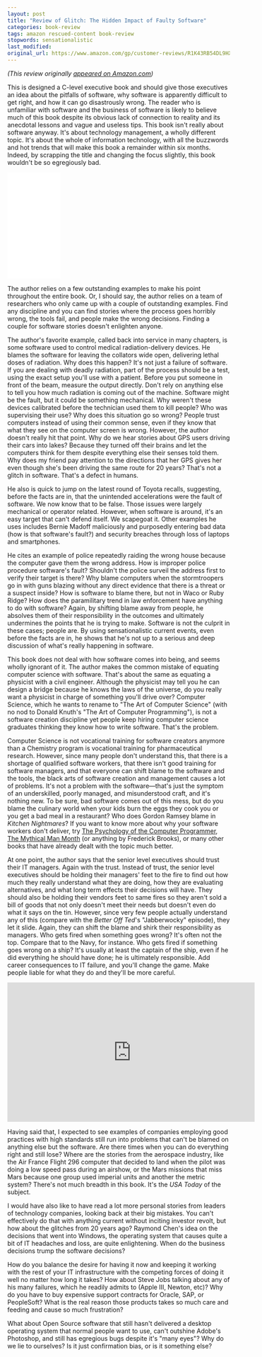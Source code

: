 ```yaml
---
layout: post
title: "Review of Glitch: The Hidden Impact of Faulty Software"
categories: book-review
tags: amazon rescued-content book-review
stopwords: sensationalistic
last_modified:
original_url: https://www.amazon.com/gp/customer-reviews/R1K43RB54DL9HX
---
```


*(This review originally [appeared on Amazon.com](https://www.amazon.com/gp/customer-reviews/R1K43RB54DL9HX))*

This is designed a C-level executive book and should give those executives an idea about the pitfalls of software, why software is apparently difficult to get right, and how it can go disastrously wrong. The reader who is unfamiliar with software and the business of software is likely to believe much of this book despite its obvious lack of connection to reality and its anecdotal lessons and vague and useless tips. This book isn't really about software anyway. It's about technology management, a wholly different topic. It's about the whole of information technology, with all the buzzwords and hot trends that will make this book a remainder within six months. Indeed, by scrapping the title and changing the focus slightly, this book wouldn't be so egregiously bad.

<div align="amazon">
<iframe style="width:120px;height:240px;" marginwidth="0" marginheight="0" scrolling="no" frameborder="0" src="//ws-na.amazon-adsystem.com/widgets/q?ServiceVersion=20070822&OneJS=1&Operation=GetAdHtml&MarketPlace=US&source=ac&ref=qf_sp_asin_til&ad_type=product_link&tracking_id=hashbang09-20&marketplace=amazon&region=US&placement=B003WJRW5W&asins=B003WJRW5W&linkId=ca837620a1e6f67ff8779d9d0f9325db&show_border=false&link_opens_in_new_window=false&price_color=333333&title_color=0066c0&bg_color=ffffff">
    </iframe>
</div>

The author relies on a few outstanding examples to make his point throughout the entire book. Or, I should say, the author relies on a team of researchers who only came up with a couple of outstanding examples. Find any discipline and you can find stories where the process goes horribly wrong, the tools fail, and people make the wrong decisions. Finding a couple for software stories doesn't enlighten anyone.

The author's favorite example, called back into service in many chapters, is some software used to control medical radiation-delivery devices. He blames the software for leaving the collators wide open, delivering lethal doses of radiation. Why does this happen? It's not just a failure of software. If you are dealing with deadly radiation, part of the process should be a test, using the exact setup you'll use with a patient. Before you put someone in front of the beam, measure the output directly. Don't rely on anything else to tell you how much radiation is coming out of the machine. Software might be the fault, but it could be something mechanical. Why weren't these devices calibrated before the technician used them to kill people? Who was supervising their use? Why does this situation go so wrong? People trust computers instead of using their common sense, even if they know that what they see on the computer screen is wrong. However, the author doesn't really hit that point. Why do we hear stories about GPS users driving their cars into lakes? Because they turned off their brains and let the computers think for them despite everything else their senses told them. Why does my friend pay attention to the directions that her GPS gives her even though she's been driving the same route for 20 years? That's not a glitch in software. That's a defect in humans.

He also is quick to jump on the latest round of Toyota recalls, suggesting, before the facts are in, that the unintended accelerations were the fault of software. We now know that to be false. Those issues were largely mechanical or operator related. However, when software is around, it's an easy target that can't defend itself. We scapegoat it. Other examples he uses includes Bernie Madoff maliciously and purposedly entering bad data (how is that software's fault?) and security breaches through loss of laptops and smartphones.

He cites an example of police repeatedly raiding the wrong house because the computer gave them the wrong address. How is improper police procedure software's fault? Shouldn't the police surveil the address first to verify their target is there? Why blame computers when the stormtroopers go in with guns blazing without any direct evidence that there is a threat or a suspect inside? How is software to blame there, but not in Waco or Ruby Ridge? How does the paramilitary trend in law enforcement have anything to do with software? Again, by shifting blame away from people, he absolves them of their responsibility in the outcomes and ultimately undermines the points that he is trying to make. Software is not the culprit in these cases; people are. By using sensationalistic current events, even before the facts are in, he shows that he's not up to a serious and deep discussion of what's really happening in software.

This book does not deal with how software comes into being, and seems wholly ignorant of it. The author makes the common mistake of equating computer science with software. That's about the same as equating a physicist with a civil engineer. Although the physicist may tell you he can design a bridge because he knows the laws of the universe, do you really want a physicist in charge of something you'll drive over? Computer Science, which he wants to rename to "The Art of Computer Science" (with no nod to Donald Knuth's "The Art of Computer Programming"), is not a software creation discipline yet people keep hiring computer science graduates thinking they know how to write software. That's the problem.

Computer Science is not vocational training for software creators anymore than a Chemistry program is vocational training for pharmaceutical research. However, since many people don't understand this, that there is a shortage of qualified software workers, that there isn't good training for software managers, and that everyone can shift blame to the software and the tools, the black arts of software creation and management causes a lot of problems. It's not a problem with the software—that's just the symptom of an underskilled, poorly managed, and misunderstood craft, and it's nothing new. To be sure, bad software comes out of this mess, but do you blame the culinary world when your kids burn the eggs they cook you or you get a bad meal in a restaurant? Who does Gordon Ramsey blame in _Kitchen Nightmares_? If you want to know more about why your software workers don't deliver, try [The Psychology of the Computer Programmer](https://amzn.to/2JDKRlh), [The Mythical Man Month](https://amzn.to/3r4LGbm) (or anything by Frederick Brooks), or many other books that have already dealt with the topic much better.

At one point, the author says that the senior level executives should trust their IT managers. Again with the trust. Instead of trust, the senior level executives should be holding their managers' feet to the fire to find out how much they really understand what they are doing, how they are evaluating alternatives, and what long term effects their decisions will have. They should also be holding their vendors feet to same fires so they aren't sold a bill of goods that not only doesn't meet their needs but doesn't even do what it says on the tin. However, since very few people actually understand any of this (compare with the _Better Off Ted_'s "Jabberwocky" episode), they let it slide. Again, they can shift the blame and shirk their responsibility as managers. Who gets fired when something goes wrong? It's often not the top. Compare that to the Navy, for instance. Who gets fired if something goes wrong on a ship? It's usually at least the captain of the ship, even if he did everything he should have done; he is ultimately responsible. Add career consequences to IT failure, and you'll change the game. Make people liable for what they do and they'll be more careful.

<iframe width="560" height="315" src="https://www.youtube.com/embed/spyJ5yxTfas" frameborder="0" allow="accelerometer; autoplay; clipboard-write; encrypted-media; gyroscope; picture-in-picture" allowfullscreen></iframe>

Having said that, I expected to see examples of companies employing good practices with high standards still run into problems that can't be blamed on anything else but the software. Are there times when you can do everything right and still lose? Where are the stories from the aerospace industry, like the Air France Flight 296 computer that decided to land when the pilot was doing a low speed pass during an airshow, or the Mars missions that miss Mars because one group used imperial units and another the metric system? There's not much breadth in this book. It's the _USA Today_ of the subject.

I would have also like to have read a lot more personal stories from leaders of technology companies, looking back at their big mistakes. You can't effectively do that with anything current without inciting investor revolt, but how about the glitches from 20 years ago? Raymond Chen's idea on the decisions that went into Windows, the operating system that causes quite a bit of IT headaches and loss, are quite enlightening. When do the business decisions trump the software decisions?

How do you balance the desire for having it now and keeping it working with the rest of your IT infrastructure with the competing forces of doing it well no matter how long it takes? How about Steve Jobs talking about any of his many failures, which he readily admits to (Apple III, Newton, etc)? Why do you have to buy expensive support contracts for Oracle, SAP, or PeopleSoft? What is the real reason those products takes so much care and feeding and cause so much frustration?

What about Open Source software that still hasn't delivered a desktop operating system that normal people want to use, can't outshine Adobe's Photoshop, and still has egregious bugs despite it's "many eyes"? Why do we lie to ourselves? Is it just confirmation bias, or is it something else?
